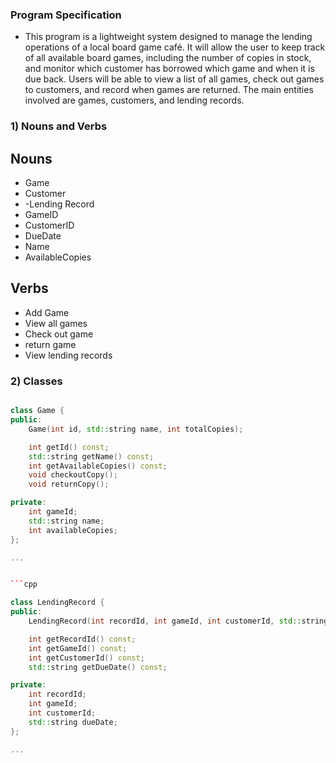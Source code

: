 ﻿### Program Specification

- This program is a lightweight system designed to manage the lending operations of a local board game café. It will allow the user to keep track of all available board games, including the number of copies in stock, and monitor which customer has borrowed which game and when it is due back. Users will be able to view a list of all games, check out games to customers, and record when games are returned. The main entities involved are games, customers, and lending records.

### 1) Nouns and Verbs

## Nouns

- Game
- Customer
- -Lending Record
- GameID
- CustomerID
- DueDate
- Name
- AvailableCopies

## Verbs

- Add Game
- View all games
- Check out game
- return game
- View lending records

### 2) Classes


```cpp

class Game {
public:
    Game(int id, std::string name, int totalCopies);

    int getId() const;
    std::string getName() const;
    int getAvailableCopies() const;
    void checkoutCopy();
    void returnCopy();

private:
    int gameId;
    std::string name;
    int availableCopies;
};

...


```cpp

class LendingRecord {
public:
    LendingRecord(int recordId, int gameId, int customerId, std::string dueDate);

    int getRecordId() const;
    int getGameId() const;
    int getCustomerId() const;
    std::string getDueDate() const;

private:
    int recordId;
    int gameId;
    int customerId;
    std::string dueDate;
};

...